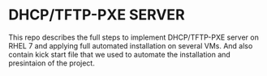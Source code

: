 # DHCP/TFTP-PXE SERVER
This repo describes the full steps to implement DHCP/TFTP-PXE server on RHEL 7 and applying full automated installation on several VMs.
And also contain kick start file that we used to automate the installation and presintaion of the project.
